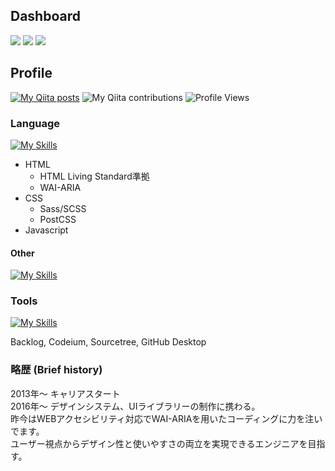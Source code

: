 ## Dashboard

![](http://github-profile-summary-cards.vercel.app/api/cards/profile-details?username=H-Manny&theme=monokai)
![](http://github-profile-summary-cards.vercel.app/api/cards/most-commit-language?username=H-Manny&theme=monokai)
![](http://github-profile-summary-cards.vercel.app/api/cards/stats?username=H-Manny&theme=monokai)

## Profile

[![My Qiita posts](https://qiita-badge.apiapi.app/s/maniwac/posts.svg)](http://qiita.com/maniwac)
![My Qiita contributions](https://qiita-badge.apiapi.app/s/maniwac/contributions.svg)
![Profile Views](https://komarev.com/ghpvc/?username=H-Manny&color=red)

### Language
[![My Skills](https://skillicons.dev/icons?i=html,css,sass,javascript,jquery&theme=light)](https://skillicons.dev)

- HTML
  - HTML Living Standard準拠
  - WAI-ARIA
- CSS
  - Sass/SCSS
  - PostCSS
- Javascript

#### Other
[![My Skills](https://skillicons.dev/icons?i=bootstrap,git,gulp&theme=light)](https://skillicons.dev)

### Tools
[![My Skills](https://skillicons.dev/icons?i=figma,vscode&theme=light)](https://skillicons.dev)

Backlog, Codeium, Sourcetree, GitHub Desktop

### 略歴 (Brief history)
2013年〜 キャリアスタート<br>
2016年〜 デザインシステム、UIライブラリーの制作に携わる。<br>
昨今はWEBアクセシビリティ対応でWAI-ARIAを用いたコーディングに力を注いでます。<br>
ユーザー視点からデザイン性と使いやすさの両立を実現できるエンジニアを目指す。


<!---
H-Manny/H-Manny is a ✨ special ✨ repository because its `README.md` (this file) appears on your GitHub profile.
You can click the Preview link to take a look at your changes.
--->
